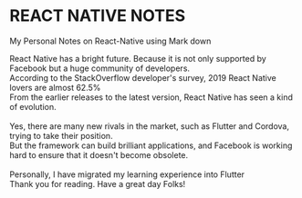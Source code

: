 # REACT NATIVE NOTES
My Personal Notes on React-Native using Mark down

React Native has a bright future. Because it is not only supported by Facebook but a huge community of developers.<br/>
According to the StackOverflow developer's survey, 2019 React Native lovers are almost 62.5%<br/>
From the earlier releases to the latest version, React Native has seen a kind of evolution.
<br/>
<br/>
Yes, there are many new rivals in the market, such as Flutter and Cordova, trying to take their position.<br/>
But the framework can build brilliant applications, and Facebook is working hard to ensure that it doesn't become obsolete.
<br/>
<br/>
Personally, I have migrated my learning experience into Flutter<br/>
Thank you for reading.
Have a great day Folks!
